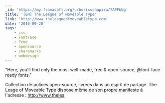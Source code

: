 ```yaml
---
_id: 'https://my.framasoft.org/u/borisschapira/?APFbNg'
title: '[EN] The League of Moveable Type'
link: 'http://www.theleagueofmoveabletype.com'
date: '2010-09-20'
tags:
    - css
    - FontFace
    - Free
    - opensource
    - sharemarks
    - webdesign
---
```


<div class="markdown"><p>&quot;Here, you'll find only the most well-made, free &amp; open-source, @font-face ready fonts.&quot;</p>
<p>Collection de polices open-source, livrées dans un esprit de partage. The Leage of Moveable Type dispose même de son propre manifeste à l'adresse : <a href="http://www.thelea">http://www.thelea</a>
</p></div>
